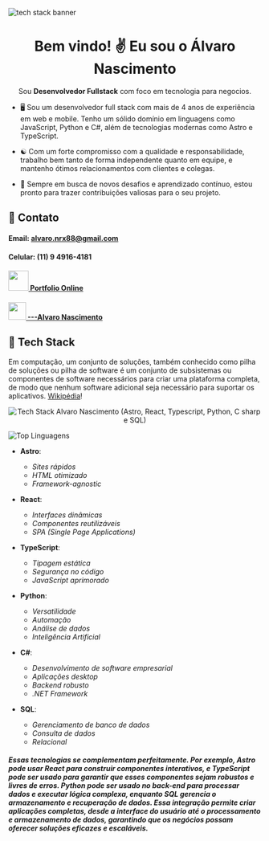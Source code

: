 
![tech stack banner](https://kphlyejmohszzhqnexpf.supabase.co/storage/v1/object/sign/oxx-assets/banner_techstack.jpg?token=eyJhbGciOiJIUzI1NiIsInR5cCI6IkpXVCJ9.eyJ1cmwiOiJveHgtYXNzZXRzL2Jhbm5lcl90ZWNoc3RhY2suanBnIiwiaWF0IjoxNzIzODc1OTg1LCJleHAiOjE3NTU0MTE5ODV9.cIYI6jqHTX6QZL_v2LJ7FlppHAVww0m8crSnJ-LIqkk&t=2024-08-17T06%3A13%3A05.968Z)

<h1 align='center'>Bem vindo! ✌️ Eu sou o Álvaro Nascimento</h1>

<p align='center'> Sou <b>Desenvolvedor Fullstack</b> com foco em tecnologia para negocios. </p>

 - 🖥️ Sou um desenvolvedor full stack com mais de 4 anos de experiência em web e mobile. Tenho um sólido domínio em linguagens como JavaScript, Python e C#, além de tecnologias modernas como Astro e TypeScript.
 
 - ☯️ Com um forte compromisso com a qualidade e responsabilidade, trabalho bem tanto de forma independente quanto em equipe, e mantenho ótimos relacionamentos com clientes e colegas.
 
 - 🏹 Sempre em busca de novos desafios e aprendizado contínuo, estou pronto para trazer contribuições valiosas para o seu projeto.

## 📠 Contato
#### Email: alvaro.nrx88@gmail.com
#### Celular: (11) 9 4916-4181
#### <a href="https://oxx-digital.vercel.app"> <img width="40" src="https://kphlyejmohszzhqnexpf.supabase.co/storage/v1/object/sign/oxx-assets/oxx_logo.png?token=eyJhbGciOiJIUzI1NiIsInR5cCI6IkpXVCJ9.eyJ1cmwiOiJveHgtYXNzZXRzL294eF9sb2dvLnBuZyIsImlhdCI6MTcyMzg3NzI2NywiZXhwIjoxNzU1NDEzMjY3fQ.Q3KSkdIuWwluddO7MEPfK6RcbAflmVBSpcuPV0OgAZI&t=2024-08-17T06%3A34%3A28.037Z" /> Portfolio Online </a>
#### <a href="https://www.linkedin.com/in/alvaro-nascimento-986407286/"> <img width="35" src="https://upload.wikimedia.org/wikipedia/commons/8/81/LinkedIn_icon.svg" />  ---Alvaro Nascimento <a>



## 🧩 Tech Stack
Em computação, um conjunto de soluções, também conhecido como pilha de soluções ou pilha de software é um conjunto de subsistemas ou componentes de software necessários para criar uma plataforma completa, de modo que nenhum software adicional seja necessário para suportar os aplicativos. [Wikipédia](https://pt.wikipedia.org/wiki/Conjunto_de_solu%C3%A7%C3%B5es_(computa%C3%A7%C3%A3o))!


<p align="center">
  <img src="https://kphlyejmohszzhqnexpf.supabase.co/storage/v1/object/sign/oxx-assets/OxxTechStack.png?token=eyJhbGciOiJIUzI1NiIsInR5cCI6IkpXVCJ9.eyJ1cmwiOiJveHgtYXNzZXRzL094eFRlY2hTdGFjay5wbmciLCJpYXQiOjE3MjM4NzUxMDksImV4cCI6MTc1NTQxMTEwOX0._N5Bp4AjjBaozlXdqTSrnonRNuDGWPa5Q0NMAa5qxEY&t=2024-08-17T05%3A58%3A30.026Z" alt="Tech  Stack Alvaro Nascimento (Astro, React, Typescript, Python, C sharp e SQL)" />
</p>

![Top Linguagens](https://github-readme-stats.vercel.app/api/top-langs/?username=alvaro-alvs&hide=javascript,css,scss,html&theme=tokyonight)

- **Astro**:  
  - *Sites rápidos*  
  - *HTML otimizado*  
  - *Framework-agnostic*

- **React**:  
  - *Interfaces dinâmicas*  
  - *Componentes reutilizáveis*  
  - *SPA (Single Page Applications)*

- **TypeScript**:  
  - *Tipagem estática*  
  - *Segurança no código*  
  - *JavaScript aprimorado*

- **Python**:  
  - *Versatilidade*  
  - *Automação*  
  - *Análise de dados*  
  - *Inteligência Artificial*

- **C#**:  
  - *Desenvolvimento de software empresarial*  
  - *Aplicações desktop*  
  - *Backend robusto*  
  - *.NET Framework*

- **SQL**:  
  - *Gerenciamento de banco de dados*  
  - *Consulta de dados*  
  - *Relacional*

##### Essas tecnologias se complementam perfeitamente. Por exemplo, Astro pode usar React para construir componentes interativos, e TypeScript pode ser usado para garantir que esses componentes sejam robustos e livres de erros. Python pode ser usado no back-end para processar dados e executar lógica complexa, enquanto SQL gerencia o armazenamento e recuperação de dados. Essa integração permite criar aplicações completas, desde a interface do usuário até o processamento e armazenamento de dados, garantindo que os negócios possam oferecer soluções eficazes e escaláveis.
